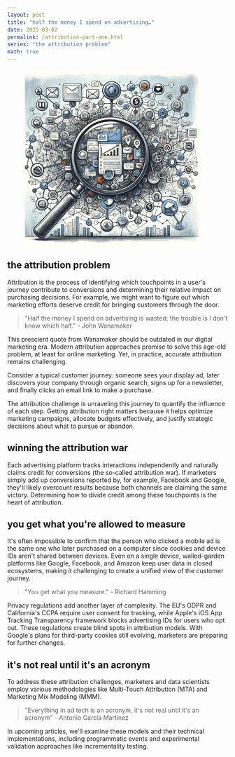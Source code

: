 ```yaml
---
layout: post
title: "half the money I spend on advertising…"
date: 2025-03-02
permalink: /attribution-part-one.html
series: "the attribution problem"
math: true
---
```


<img src="/assets/images/attribution_one.webp" alt="random tech/attribution inspired images" width="400" style="display: block; margin: 20px 0 20px 40px;">

## **the attribution problem**

Attribution is the process of identifying which touchpoints in a user's journey contribute to conversions and determining their relative impact on purchasing decisions. For example, we might want to figure out which marketing efforts deserve credit for bringing customers through the door.

> "Half the money I spend on advertising is wasted; the trouble is I don't know which half." - John Wanamaker

This prescient quote from Wanamaker should be outdated in our digital marketing era. Modern attribution approaches promise to solve this age-old problem, at least for online marketing. Yet, in practice, accurate attribution remains challenging.

Consider a typical customer journey: someone sees your display ad, later discovers your company through organic search, signs up for a newsletter, and finally clicks an email link to make a purchase. 

The attribution challenge is unraveling this journey to quantify the influence of each step. Getting attribution right matters because it helps optimize marketing campaigns, allocate budgets effectively, and justify strategic decisions about what to pursue or abandon.

## winning the attribution war

Each advertising platform tracks interactions independently and naturally claims credit for conversions (the so-called attribution war). If marketers simply add up conversions reported by, for example, Facebook and Google, they'll likely overcount results because both channels are claiming the same victory. Determining how to divide credit among these touchpoints is the heart of attribution.

## you get what you're allowed to measure

It's often impossible to confirm that the person who clicked a mobile ad is the same one who later purchased on a computer since cookies and device IDs aren't shared between devices. Even on a single device, walled-garden platforms like Google, Facebook, and Amazon keep user data in closed ecosystems, making it challenging to create a unified view of the customer journey.

> "You get what you measure." - Richard Hamming

Privacy regulations add another layer of complexity. The EU's GDPR and California's CCPA require user consent for tracking, while Apple's iOS App Tracking Transparency framework blocks advertising IDs for users who opt out. These regulations create blind spots in attribution models. With Google's plans for third-party cookies still evolving, marketers are preparing for further changes.

## it's not real until it's an acronym

To address these attribution challenges, marketers and data scientists employ various methodologies like Multi-Touch Attribution (MTA) and Marketing Mix Modeling (MMM). 

> "Everything in ad tech is an acronym, it's not real until it's an acronym" - Antonio García Martínez

In upcoming articles, we'll examine these models and their technical implementations, including programmatic events and experimental validation approaches like incrementality testing.

 

